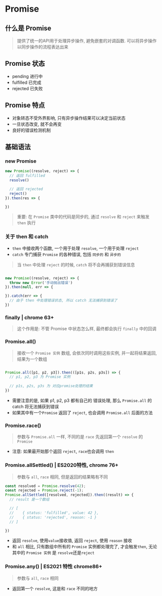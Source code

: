 

# Promise 

## 什么是 Promise

> 提供了统一的API用于处理异步操作, 避免嵌套的对调函数. 可以将异步操作以同步操作的流程表达出来

## Promise 状态

+ pending 进行中
+ fulfilled 已完成
+ rejected 已失败

## Promise 特点

+ 对象转态不受外界影响, 只有异步操作结果可以决定当前状态
+ 一旦状态改变, 就不会再变
+ 良好的错误检测机制

## 基础语法

### new Promise

  ```javaScript
  new Promise((resolve, reject) => {
    // 返回 fulfilled
    resolve()

    // 返回 rejected
    reject()
  }).then(res => {

  })
```
> 重要: 在 `Promise` 类中的代码是同步的, 通过 `resolve` 和 `reject` 来触发 `then` 执行

### 关于 then 和 catch

+ `then` 中接收两个函数, 一个用于处理 `resolve`, 一个用于处理 `reject`
+ `catch` 专门捕获 `Promise` 的各种错误, 包括 `同步的` 和 `异步的`
> 当 `then` 中处理 `reject` 的时候, `catch` 将不会再捕获到错误信息

  ```javaScript

  new Promise((resolve, reject) => {
    throw new Error('手动抛出错误')
  }).then(null, err => {

  }).catch(err => {
    // 由于 then 中处理错误状态, 所以 catch 无法捕获到错误了
  })

  ```

### finally | chrome 63+

> 这个作用是: 不管 Promise 中状态怎么样, 最终都会执行 `finally` 中的回调

### Promise.all()

> 接收一个 `Promise 实例` 数组, 会依次同时调用这些实例, 并一起将结果返回, 结果为一个数组

  ```javaScript

  Promise.all([p1, p2, p3]).then(([p1s, p2s, p3s]) => {
    // p1, p2, p3 为 Promise 实例
    
    // p1s, p2s, p3s 为 对应promise处理的结果
  })

  ```

+ 需要注意的是, 如果 p1, p2, p3 都有自己的 错误处理, 那么 `Promise.all` 的 catch 将无法捕获到错误
+ 如果其中有一个`Promise` 返回了 `reject`, 也会调用 `Promise.all` 后面的方法

### Promise.race()

> 参数与 `Promise.all` 一样, 不同的是 `race` 先返回第一个 `resolve` 的 `Promise`

+ 注意: 如果最开始那个返回 `reject`, `race`也会调用 `then`

### Promise.allSettled() | ES2020特性, chrome 76+

> 参数与 `all`, `race` 相同, 但是返回的结果略有不同

  ```javaScript
  const resolved = Promise.resolve(42);
  const rejected = Promise.reject(-1);
  Promise.allSettled([resolved, rejected]).then((result) => {
    // result 是一个数组

    // [
    //    { status: 'fulfilled', value: 42 },
    //    { status: 'rejected', reason: -1 }
    // ]

  })

  ```
+ 返回 `resolve`, 使用`value`接收值, 返回 `reject`, 使用 `reason` 接收
+ 和 `all` 相比, 只有数组中所有的 `Promise` 实例都处理完了, 才会触发`then`, 无论其中的 `Promise 实例` 是 `resolve`还是`reject` 

### Promise.any() | ES2021 特性 chrome86+

> 参数与 `all`, `race` 相同

+ 返回第一个 `resolve`, 这是和 `race` 不同的地方




  